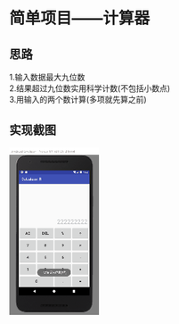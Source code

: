 # 简单项目——计算器
## 思路
1.输入数据最大九位数<br>2.结果超过九位数实用科学计数(不包括小数点)<br>3.用输入的两个数计算(多项就先算之前)
## 实现截图
![Image text](https://github.com/YOhonour/semple-calculator/blob/master/gif.gif)
